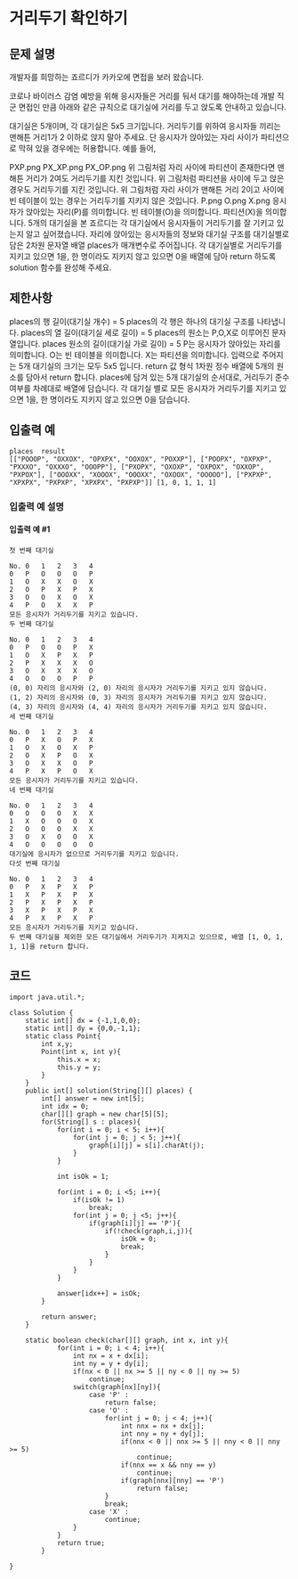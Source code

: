 # 거리두기 확인하기
## 문제 설명
개발자를 희망하는 죠르디가 카카오에 면접을 보러 왔습니다.

코로나 바이러스 감염 예방을 위해 응시자들은 거리를 둬서 대기를 해야하는데 개발 직군 면접인 만큼
아래와 같은 규칙으로 대기실에 거리를 두고 앉도록 안내하고 있습니다.

대기실은 5개이며, 각 대기실은 5x5 크기입니다.
거리두기를 위하여 응시자들 끼리는 맨해튼 거리1가 2 이하로 앉지 말아 주세요.
단 응시자가 앉아있는 자리 사이가 파티션으로 막혀 있을 경우에는 허용합니다.
예를 들어,

PXP.png	PX_XP.png	PX_OP.png
위 그림처럼 자리 사이에 파티션이 존재한다면 맨해튼 거리가 2여도 거리두기를 지킨 것입니다.	위 그림처럼 파티션을 사이에 두고 앉은 경우도 거리두기를 지킨 것입니다.	위 그림처럼 자리 사이가 맨해튼 거리 2이고 사이에 빈 테이블이 있는 경우는 거리두기를 지키지 않은 것입니다.
P.png	O.png	X.png
응시자가 앉아있는 자리(P)를 의미합니다.	빈 테이블(O)을 의미합니다.	파티션(X)을 의미합니다.
5개의 대기실을 본 죠르디는 각 대기실에서 응시자들이 거리두기를 잘 기키고 있는지 알고 싶어졌습니다. 자리에 앉아있는 응시자들의 정보와 대기실 구조를 대기실별로 담은 2차원 문자열 배열 places가 매개변수로 주어집니다. 각 대기실별로 거리두기를 지키고 있으면 1을, 한 명이라도 지키지 않고 있으면 0을 배열에 담아 return 하도록 solution 함수를 완성해 주세요.

## 제한사항
places의 행 길이(대기실 개수) = 5
places의 각 행은 하나의 대기실 구조를 나타냅니다.
places의 열 길이(대기실 세로 길이) = 5
places의 원소는 P,O,X로 이루어진 문자열입니다.
places 원소의 길이(대기실 가로 길이) = 5
P는 응시자가 앉아있는 자리를 의미합니다.
O는 빈 테이블을 의미합니다.
X는 파티션을 의미합니다.
입력으로 주어지는 5개 대기실의 크기는 모두 5x5 입니다.
return 값 형식
1차원 정수 배열에 5개의 원소를 담아서 return 합니다.
places에 담겨 있는 5개 대기실의 순서대로, 거리두기 준수 여부를 차례대로 배열에 담습니다.
각 대기실 별로 모든 응시자가 거리두기를 지키고 있으면 1을, 한 명이라도 지키지 않고 있으면 0을 담습니다.
## 입출력 예
```
places	result
[["POOOP", "OXXOX", "OPXPX", "OOXOX", "POXXP"], ["POOPX", "OXPXP", "PXXXO", "OXXXO", "OOOPP"], ["PXOPX", "OXOXP", "OXPOX", "OXXOP", "PXPOX"], ["OOOXX", "XOOOX", "OOOXX", "OXOOX", "OOOOO"], ["PXPXP", "XPXPX", "PXPXP", "XPXPX", "PXPXP"]]	[1, 0, 1, 1, 1]
```
### 입출력 예 설명
#### 입출력 예 #1
```
첫 번째 대기실

No.	0	1	2	3	4
0	P	O	O	O	P
1	O	X	X	O	X
2	O	P	X	P	X
3	O	O	X	O	X
4	P	O	X	X	P
모든 응시자가 거리두기를 지키고 있습니다.
두 번째 대기실

No.	0	1	2	3	4
0	P	O	O	P	X
1	O	X	P	X	P
2	P	X	X	X	O
3	O	X	X	X	O
4	O	O	O	P	P
(0, 0) 자리의 응시자와 (2, 0) 자리의 응시자가 거리두기를 지키고 있지 않습니다.
(1, 2) 자리의 응시자와 (0, 3) 자리의 응시자가 거리두기를 지키고 있지 않습니다.
(4, 3) 자리의 응시자와 (4, 4) 자리의 응시자가 거리두기를 지키고 있지 않습니다.
세 번째 대기실

No.	0	1	2	3	4
0	P	X	O	P	X
1	O	X	O	X	P
2	O	X	P	O	X
3	O	X	X	O	P
4	P	X	P	O	X
모든 응시자가 거리두기를 지키고 있습니다.
네 번째 대기실

No.	0	1	2	3	4
0	O	O	O	X	X
1	X	O	O	O	X
2	O	O	O	X	X
3	O	X	O	O	X
4	O	O	O	O	O
대기실에 응시자가 없으므로 거리두기를 지키고 있습니다.
다섯 번째 대기실

No.	0	1	2	3	4
0	P	X	P	X	P
1	X	P	X	P	X
2	P	X	P	X	P
3	X	P	X	P	X
4	P	X	P	X	P
모든 응시자가 거리두기를 지키고 있습니다.
두 번째 대기실을 제외한 모든 대기실에서 거리두기가 지켜지고 있으므로, 배열 [1, 0, 1, 1, 1]을 return 합니다.
```


## 코드
```
import java.util.*;

class Solution {
    static int[] dx = {-1,1,0,0};
    static int[] dy = {0,0,-1,1};
    static class Point{
        int x,y;
        Point(int x, int y){
            this.x = x;
            this.y = y;
        }
    }
    public int[] solution(String[][] places) {
        int[] answer = new int[5];
        int idx = 0;
        char[][] graph = new char[5][5];
        for(String[] s : places){
            for(int i = 0; i < 5; i++){
                for(int j = 0; j < 5; j++){
                    graph[i][j] = s[i].charAt(j);
                }
            }
            
            int isOk = 1;
            
            for(int i = 0; i <5; i++){
                if(isOk != 1)
                    break;
                for(int j = 0; j <5; j++){
                    if(graph[i][j] == 'P'){
                        if(!check(graph,i,j)){
                            isOk = 0;
                            break;
                        }
                    }
                }
            }
            
            answer[idx++] = isOk;
        }
        
        return answer;
    }
    
    static boolean check(char[][] graph, int x, int y){
            for(int i = 0; i < 4; i++){
                int nx = x + dx[i];
                int ny = y + dy[i];
                if(nx < 0 || nx >= 5 || ny < 0 || ny >= 5)
                    continue;
                switch(graph[nx][ny]){
                    case 'P' :
                        return false;
                    case 'O' :
                        for(int j = 0; j < 4; j++){
                            int nnx = nx + dx[j];
                            int nny = ny + dy[j];
                            if(nnx < 0 || nnx >= 5 || nny < 0 || nny >= 5)
                                continue;
                            if(nnx == x && nny == y)
                                continue;
                            if(graph[nnx][nny] == 'P')
                                return false;
                        }
                        break;
                    case 'X' :
                        continue;
                }
            }
            return true;
        }
    
}
```
